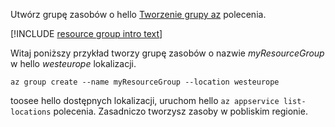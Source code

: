 Utwórz grupę zasobów o hello [Tworzenie grupy az](/cli/azure/group#create) polecenia.

[!INCLUDE [resource group intro text](resource-group.md)]

Witaj poniższy przykład tworzy grupę zasobów o nazwie *myResourceGroup* w hello *westeurope* lokalizacji.

```azurecli-interactive
az group create --name myResourceGroup --location westeurope
```

toosee hello dostępnych lokalizacji, uruchom hello `az appservice list-locations` polecenia. Zasadniczo tworzysz zasoby w pobliskim regionie.
